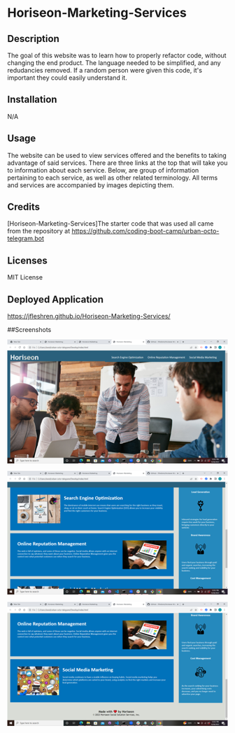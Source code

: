 # Horiseon-Marketing-Services

## Description

The goal of this website was to learn how to properly refactor code, without changing the end product. The language needed to be simplified, and any redudancies removed. If a random person were given this code, it's important they could easily understand it.

## Installation

N/A

## Usage

The website can be used to view services offered and the benefits to taking advantage of said services. There are three links at the top that will take you to information about each service. Below, are group of information pertaining to each service, as well as other related terminology. All terms and services are accompanied by images depicting them. 

## Credits

[Horiseon-Marketing-Services]The starter code that was used all came from the repository at https://github.com/coding-boot-camp/urban-octo-telegram.bot

## Licenses

MIT License

## Deployed Application

https://jfleshren.github.io/Horiseon-Marketing-Services/

##Screenshots

![(/JFleshren/Horiseon-Marketing-Services/blob/main/assets/images/Screenshot(6).png)](https://github.com/JFleshren/Horiseon-Marketing-Services/blob/main/assets/images/Screenshot%20(4).png)


![(/JFleshren/Horiseon-Marketing-Services/blob/main/assets/images/Screenshot(6).png)](https://github.com/JFleshren/Horiseon-Marketing-Services/blob/main/assets/images/Screenshot%20(5).png)


![(/JFleshren/Horiseon-Marketing-Services/blob/main/assets/images/Screenshot(6).png)](https://github.com/JFleshren/Horiseon-Marketing-Services/blob/main/assets/images/Screenshot%20(6).png)
